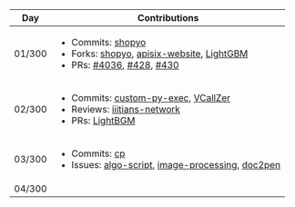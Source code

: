 | Day | Contributions | 
|---------|---|
| 01/300 |<ul><li>Commits: [shopyo](https://github.com/Abdur-rahmaanJ/shopyo/commits?author=akshitadixit&since=2021-02-28&until=2021-03-01)</li><li>Forks: [shopyo](https://github.com/akshitadixit/shopyo), [apisix-website](https://github.com/akshitadixit/apisix-website), [LightGBM](https://github.com/akshitadixit/LightGBM)</li><li>PRs: [#4036](https://github.com/microsoft/LightGBM/pull/4036), [#428](https://github.com/Abdur-rahmaanJ/shopyo/pull/428), [#430](https://github.com/Abdur-rahmaanJ/shopyo/pull/430) </li></ul>|
| 02/300 |<ul><li>Commits: [custom-py-exec](https://github.com/akshitadixit/Custom-Python-Executable/commits?author=akshitadixit&since=2021-03-01&until=2021-03-02), [VCallZer](https://github.com/akshitadixit/VCallZer/commits?author=akshitadixit&since=2021-03-01&until=2021-03-02)</li><li>Reviews: [iiitians-network](https://github.com/IIITians-Network/IIIT-Kalyani/pull/1)</li><li>PRs: [LightBGM](https://github.com/microsoft/LightGBM/pull/4038)</li></ul>|
| 03/300 |<ul><li>Commits: [cp](https://github.com/akshitadixit/Competitive-Coding/commits?author=akshitadixit&since=2021-03-02&until=2021-03-03)</li><li>Issues: [algo-script](https://github.com/Algo-Phantoms/Algo-ScriptML/issues/7), [image-processing](https://github.com/geekquad/Image-Processing-OpenCV/issues/14), [doc2pen](https://github.com/smaranjitghose/doc2pen/issues/565)|
| 04/300 |  |
